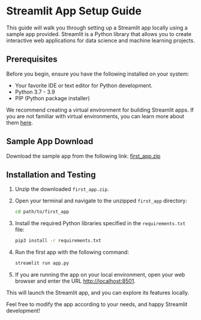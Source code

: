 # Streamlit App Setup Guide

This guide will walk you through setting up a Streamlit app locally using a sample app provided. Streamlit is a Python library that allows you to create interactive web applications for data science and machine learning projects.

## Prerequisites

Before you begin, ensure you have the following installed on your system:

- Your favorite IDE or text editor for Python development.
- Python 3.7 - 3.9
- PIP (Python package installer)

We recommend creating a virtual environment for building Streamlit apps. If you are not familiar with virtual environments, you can learn more about them [here](https://docs.python.org/3/tutorial/venv.html).

## Sample App Download

Download the sample app from the following link: [first_app.zip](https://cf-courses-data.s3.us.cloud-object-storage.appdomain.cloud/IBM-ML321EN-SkillsNetwork/labs/module_5/first_app.zip)

## Installation and Testing

1. Unzip the downloaded `first_app.zip`.
2. Open your terminal and navigate to the unzipped `first_app` directory:

    ```bash
    cd path/to/first_app
    ```

3. Install the required Python libraries specified in the `requirements.txt` file:

    ```bash
    pip3 install -r requirements.txt
    ```

4. Run the first app with the following command:

    ```bash
    streamlit run app.py
    ```

5. If you are running the app on your local environment, open your web browser and enter the URL [http://localhost:8501](http://localhost:8501).

This will launch the Streamlit app, and you can explore its features locally.

Feel free to modify the app according to your needs, and happy Streamlit development!
